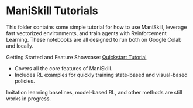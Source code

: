 # ManiSkill Tutorials


This folder contains some simple tutorial for how to use ManiSkill, leverage fast vectorized environments, and train agents with Reinforcement Learning. These notebooks are all designed to run both on Google Colab and locally.

Getting Started and Feature Showcase: [Quickstart Tutorial](https://colab.research.google.com/github/haosulab/ManiSkill/blob/main/examples/tutorials/1_quickstart.ipynb)
- Covers all the core features of ManiSkill.
- Includes RL examples for quickly training state-based and visual-based policies.

Imitation learning baselines, model-based RL, and other methods are still works in progress.

<!-- Reinforcement Learning:
 - Notebook https://colab.research.google.com/github/haosulab/ManiSkill/blob/main/examples/tutorials/2_reinforcement_learning.ipynb
 - Single-file implementations: https://github.com/haosulab/ManiSkill/tree/main/examples/tutorials/reinforcement-learning

Imitation Learning: 
 - Notebook https://colab.research.google.com/github/haosulab/ManiSkill/blob/main/examples/tutorials/3_imitation_learning.ipynb
 - Single-file implementations: https://github.com/haosulab/ManiSkill/tree/main/examples/tutorials/imitation-learning

Environment Customization: https://colab.research.google.com/github/haosulab/ManiSkill/blob/main/examples/tutorials/customize_environments.ipynb

Advanced Rendering: https://colab.research.google.com/github/haosulab/ManiSkill/blob/main/examples/tutorials/advanced_rendering.ipynb -->

